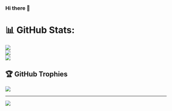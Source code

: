 ### Hi there 👋

<!--
**sushanthm8/sushanthm8** is a ✨ _special_ ✨ repository because its `README.md` (this file) appears on your GitHub profile.

Here are some ideas to get you started:

- 🔭 I’m currently working on ...
- 🌱 I’m currently learning ...
- 👯 I’m looking to collaborate on ...
- 🤔 I’m looking for help with ...
- 💬 Ask me about ...
- 📫 How to reach me: ...
- 😄 Pronouns: ...
- ⚡ Fun fact: ...
-->

# 📊 GitHub Stats:
![](https://github-readme-stats.vercel.app/api?username=sushanthm8&theme=dark&hide_border=false&include_all_commits=false&count_private=false)<br/>
![](https://github-readme-streak-stats.herokuapp.com/?user=sushanthm8&theme=dark&hide_border=false)<br/>
![](https://github-readme-stats.vercel.app/api/top-langs/?username=sushanthm8&theme=dark&hide_border=false&include_all_commits=false&count_private=false&layout=compact)
## 🏆 GitHub Trophies
![](https://github-profile-trophy.vercel.app/?username=pujithvi&theme=dracula&no-frame=true&no-bg=true&margin-w=4)

---
[![](https://visitcount.itsvg.in/api?id=pujithvi&icon=0&color=0)](https://visitcount.itsvg.in)
